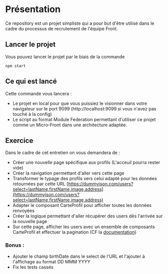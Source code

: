 # Présentation

Ce repository est un projet simpliste qui a pour but d'être utilisé dans le cadre du processus de recrutement de l'équipe Front.

## Lancer le projet

Vous pouvez lancer le projet par le biais de la commande 

`npm start`

## Ce qui est lancé

Cette commande vous lancera : 
* Le projet en local pour que vous puissiez le visionner dans votre navigateur sur le port 9099 (http://localhost:9099 si vous n'avez pas touché à la config)
* Le script au format Module Federation permettant d'utiliser ce projet comme un Micro-Front dans une architecture adaptée.


## Exercice

Dans le cadre de cet entretien on vous demandera de :
* Créer une nouvelle page spécifique aux profils (L'acceuil pourra rester vide)
* Créer la navigation permettant d'aller vers cette page
* Transformer le typage des profils vers celui adapté pour les données retournées par cette URL [https://dummyjson.com/users?select=lastName,firstName,image,address](https://dummyjson.com/users?select=lastName,firstName,image,address)
* Adapter le composant CarteProfil pour afficher toutes les données renvoyées
* Créer la logique permettant d'aller récupérer des users dès l'arrivée sur la nouvelle page
* Sur cette page, afficher les users avec un ensemble de composants CarteProfil et effectuer la pagination (CF la [documentation](https://dummyjson.com/docs))

### Bonus :
* Ajouter le champ birthDate dans le select de l'URL et l'ajouter à l'affichage au format DD MMM YYYY
* Fix les tests cassés
